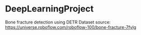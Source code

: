 # DeepLearningProject
Bone fracture detection using DETR
Dataset source: https://universe.roboflow.com/roboflow-100/bone-fracture-7fylg
